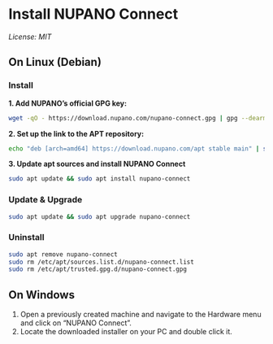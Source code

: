 # Install NUPANO Connect 
*License: MIT*

## On Linux (Debian)

### Install
**1. Add NUPANO’s official GPG key:**
```sh
wget -qO - https://download.nupano.com/nupano-connect.gpg | gpg --dearmor | sudo tee /etc/apt/trusted.gpg.d/nupano-connect.gpg > /dev/null
```

**2. Set up the link to the APT repository:**
```sh
echo "deb [arch=amd64] https://download.nupano.com/apt stable main" | sudo tee /etc/apt/sources.list.d/nupano-connect.list
```


**3. Update apt sources and install NUPANO Connect**
```sh
sudo apt update && sudo apt install nupano-connect
```


### Update & Upgrade
```sh
sudo apt update && sudo apt upgrade nupano-connect
```

### Uninstall
```sh
sudo apt remove nupano-connect
sudo rm /etc/apt/sources.list.d/nupano-connect.list
sudo rm /etc/apt/trusted.gpg.d/nupano-connect.gpg
```

## On Windows
1. Open a previously created machine and navigate to the Hardware menu and click on “NUPANO Connect”.
2. Locate the downloaded installer on your PC and double click it.